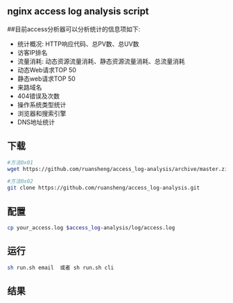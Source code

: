 ## nginx access log analysis script


##目前access分析器可以分析统计的信息项如下:
* 统计概况: HTTP响应代码、总PV数、总UV数
* 访客IP排名
* 流量消耗: 动态资源流量消耗、静态资源流量消耗、总流量消耗
* 动态Web请求TOP 50
* 静态web请求TOP 50
* 来路域名
* 404错误及次数
* 操作系统类型统计
* 浏览器和搜索引擎
* DNS地址统计

## 下载
```Bash
#方法0x01
wget https://github.com/ruansheng/access_log-analysis/archive/master.zip

#方法0x02
git clone https://github.com/ruansheng/access_log-analysis.git
```

## 配置
```Bash
cp your_access.log $access_log-analysis/log/access.log
```

## 运行
```Bash
sh run.sh email  或者 sh run.sh cli
```

## 结果
